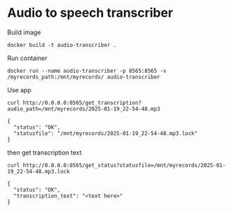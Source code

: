 # Audio to speech transcriber

Build image
```
docker build -t audio-transcriber .
```
Run container
```
docker run --name audio-transcriber -p 8565:8565 -v /myrecords_path:/mnt/myrecords/ audio-transcriber
```

Use app
```
curl http://0.0.0.0:8565/get_transcription?audio_path=/mnt/myrecords/2025-01-19_22-54-48.mp3
```
```
{
  "status": "OK",
  "statusfile": "/mnt/myrecords/2025-01-19_22-54-48.mp3.lock"
}
```

then get transcription text
```
curl http://0.0.0.0:8565/get_status?statusfile=/mnt/myrecords/2025-01-19_22-54-48.mp3.lock
```

```
{
  "status": "OK",
  "transcription_text": "<text here>"
}
```

